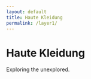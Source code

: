 ```yaml
---
layout: default
title: Haute Kleidung
permalink: /layer1/
---
```

# Haute Kleidung 

Exploring the unexplored. 
